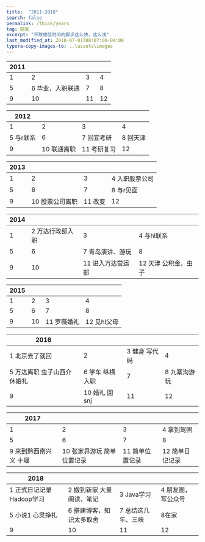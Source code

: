 ```yaml
---
title:  "2011-2018"
search: false
permalink: /think/years
tag: 随笔
excerpt: "不敢相信时间的脚步这么快，这么浅"
last_modified_at: 2018-07-01T08:07:00-04:00
typora-copy-images-to: ..\assets\images
---
```


| 2011 |                  |      |      |
| ---- | ---------------- | ---- | ---- |
| 1    | 2                | 3    | 4    |
| 5    | 6 毕业，入职联通 | 7    | 8    |
| 9    | 10               | 11   | 12   |

| 2012      |             |             |          |
| --------- | ----------- | ----------- | -------- |
| 1         | 2           | 3           | 4        |
| 5 与r联系 | 6           | 7 回宜考研  | 8 回天津 |
| 9         | 10 联通离职 | 11 考研复习 | 12       |

| 2013 |                 |         |                |
| ---- | --------------- | ------- | -------------- |
| 1    | 2               | 3       | 4 入职股票公司 |
| 5    | 6               | 7       | 8 与r见面      |
| 9    | 10 股票公司离职 | 11 改变 | 12             |

| 2014 |                  |                   |                      |
| ---- | ---------------- | ----------------- | -------------------- |
| 1    | 2 万达行政部入职 | 3                 | 4 与hl联系           |
| 5    | 6                | 7 青岛演讲、游玩  | 8                    |
| 9    | 10               | 11 进入万达营运部 | 12 天津 公积金、虫子 |

| 2015 |      |             |             |
| ---- | ---- | ----------- | ----------- |
| 1    | 2    | 3           | 4           |
| 5    | 6    | 7           | 8           |
| 9    | 10   | 11 罗薇婚礼 | 12 见hl父母 |

| 2016                        |                 |               |              |
| --------------------------- | --------------- | ------------- | ------------ |
| 1 北京去了就回              | 2               | 3 健身 写代码 | 4            |
| 5 万达离职 虫子山西介休婚礼 | 6 学车 纵横入职 | 7             | 8 九寨沟游玩 |
| 9                           | 10 婚礼 回snj   | 11            | 12           |

| 2017                  |                            |                 |                 |
| --------------------- | -------------------------- | --------------- | --------------- |
| 1                     | 2                          | 3               | 4 拿到驾照      |
| 5                     | 6                          | 7               | 8               |
| 9 来到黔西南兴义 十堰 | 10 张家界游玩 简单位置记录 | 11 简单位置记录 | 12 简单日记记录 |

| 2018                       |                           |                    |                    |
| -------------------------- | ------------------------- | ------------------ | ------------------ |
| 1 正式日记记录  Hadoop学习 | 2 搬到新家 大量阅读、笔记 | 3 Java学习         | 4 朋友圈，写公众号 |
| 5 小说1 心灵挣扎           | 6 搭建博客，知识太多取舍  | 7 总结这几年、三峡 | 8在家              |
| 9                          | 10                        | 11                 | 12                 |

